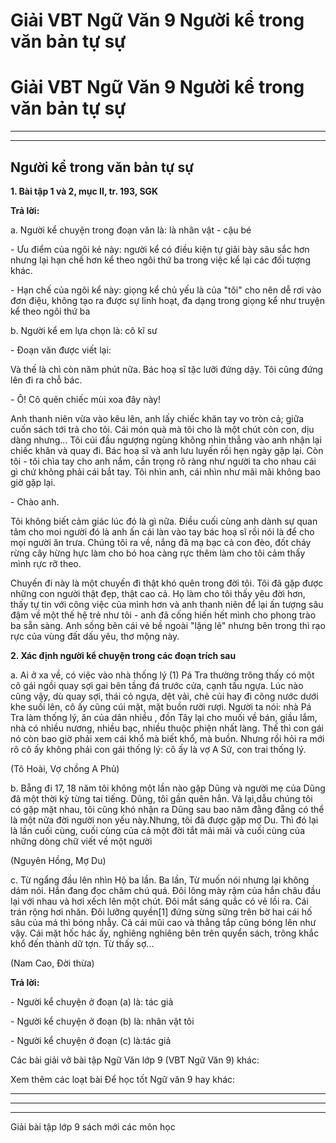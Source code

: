 # Giải VBT Ngữ Văn 9 Người kể trong văn bản tự sự

# Giải VBT Ngữ Văn 9 Người kể trong văn bản tự sự

* * *

* * *

## Người kể trong văn bản tự sự

**1\. Bài tập 1 và 2, mục II, tr. 193, SGK**

**Trả lời:**

a. Người kể chuyện trong đoạn văn là: là nhân vật - cậu bé 

\- Ưu điểm của ngôi kẻ này: người kể có điều kiện tự giãi bày sâu sắc hơn nhưng lại hạn chế hơn kể theo ngôi thứ ba trong việc kể lại các đối tượng khác. 

\- Hạn chế của ngôi kể này: giọng kể chủ yếu là của "tôi" cho nên dễ rơi vào đơn điệu, không tạo ra được sự linh hoạt, đa dạng trong giọng kể như truyện kể theo ngôi thứ ba 

b. Người kể em lựa chọn là: cô kĩ sư 

\- Đoạn văn được viết lại: 

Và thế là chì còn năm phút nữa. Bác hoạ sĩ tặc lưỡi đứng dậy. Tôi cũng đứng lên đi ra chỗ bác. 

\- Ô! Cô quên chiếc mùi xoa đây này! 

Anh thanh niên vừa vào kêu lên, anh lấy chiếc khăn tay vo tròn cả; giữa cuốn sách tới trả cho tôi. Cái món quà mà tôi cho là một chút cỏn con, dịu dàng nhưng... Tôi cúi đầu ngượng ngùng không nhìn thẳng vào anh nhận lại chiếc khăn và quay đi. Bác hoạ sĩ và anh lưu luyến rồi hẹn ngày gặp lại. Còn tôi - tôi chìa tay cho anh nắm, cần trọng rõ ràng như người ta cho nhau cái gì chứ không phải cái bắt tay. Tôi nhìn anh, cái nhìn như mãi mãi không bao giờ gặp lại. 

\- Chào anh. 

Tôi không biết cảm giác lúc đó là gì nữa. Điều cuối cùng anh dành sự quan tâm cho moi người đó là anh ấn cái làn vào tay bác hoạ sĩ rồi nói là để cho mọi người ăn trưa. Chúng tôi ra về, nắng đã mạ bạc cả con đèo, đốt cháy rừng cây hừng hực làm cho bó hoa càng rực thêm làm cho tôi cảm thấy mình rực rỡ theo. 

Chuyến đi này là một chuyến đi thật khó quên trong đời tôi. Tôi đã gặp được những con người thật đẹp, thật cao cả. Họ làm cho tôi thấy yêu đời hơn, thấy tự tin với công việc của mình hơn và anh thanh niên để lại ấn tượng sâu đậm về một thế hệ trẻ như tôi - anh đã cống hiến hết mình cho phong trào ba sẵn sàng. Anh sống bên cái vẻ bề ngoài "lặng lẽ" nhưng bên trong thì rạo rực của vùng đất dấu yêu, thơ mộng này. 

**2\. Xác định người kể chuyện trong các đoạn trích sau**

a. Ai ở xa về, có việc vào nhà thống lý (1) Pá Tra thường trông thấy có một cô gái ngồi quay sợi gai bên tầng đá trước cửa, cạnh tầu ngựa. Lúc nào cũng vậy, dù quay sợi, thái cỏ ngựa, dệt vải, chẻ củi hay đi cõng nước dưới khe suối lên, cô ấy cũng cúi mặt, mặt buồn rười rượi. Người ta nói: nhà Pá Tra làm thống lý, ăn của dân nhiều , đồn Tây lại cho muối về bán, giầu lắm, nhà có nhiều nương, nhiều bạc, nhiều thuộc phiện nhất làng. Thế thì con gái nó còn bao giờ phải xem cái khổ mà biết khổ, mà buồn. Nhưng rồi hỏi ra mới rõ cô ấy không phải con gái thống lý: cô ấy là vợ A Sử, con trai thống lý.

(Tô Hoài, Vợ chồng A Phủ)

b. Bẵng đi 17, 18 năm tôi không một lần nào gặp Dũng và người mẹ của Dũng đã một thời kỳ từng tai tiếng. Dũng, tôi gần quên hẳn. Vả lại,dẫu chúng tôi có gặp mặt nhau, tôi cũng khó nhận ra Dũng sau bao năm đằng đẵng có thể là một nửa đời người non yếu này.Nhưng, tôi đã được gặp mợ Du. Thì đó lại là lần cuối cùng, cuối cùng của cả một đời tắt mãi mãi và cuối cùng của những dòng chữ viết về một người

(Nguyên Hồng, Mợ Du)

c. Từ ngẩng đầu lên nhìn Hộ ba lần. Ba lần, Từ muốn nói nhưng lại không dám nói. Hắn đang đọc chăm chú quá. Ðôi lông mày rậm của hắn châu đầu lại với nhau và hơi xếch lên một chút. Ðôi mắt sáng quắc có vẻ lồi ra. Cái trán rộng hơi nhăn. Ðôi lưỡng quyền[1] đứng sừng sững trên bờ hai cái hố sâu của má thì bóng nhẫy. Cả cái mũi cao và thẳng tắp cũng bóng lên như vậy. Cái mặt hốc hác ấy, nghiêng nghiêng bên trên quyển sách, trông khắc khổ đến thành dữ tợn. Từ thấy sợ...

(Nam Cao, Đời thừa)

**Trả lời:**

\- Người kể chuyện ở đoạn (a) là: tác giả

\- Người kể chuyện ở đoạn (b) là: nhân vật tôi

\- Người kể chuyện ở đoạn (c) là:tác giả

Các bài giải vở bài tập Ngữ Văn lớp 9 (VBT Ngữ Văn 9) khác:

Xem thêm các loạt bài Để học tốt Ngữ văn 9 hay khác:

* * *

* * *

* * *

Giải bài tập lớp 9 sách mới các môn học
